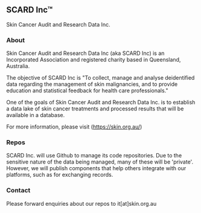 ## SCARD Inc™

Skin Cancer Audit and Research Data Inc.

### About

Skin Cancer Audit and Research Data Inc (aka SCARD Inc) is an Incorporated Association and registered charity based in Queensland, Australia.

The objective of SCARD Inc is "To collect, manage and analyse deidentified data regarding the management of skin malignancies, and to provide education and statistical feedback for health care professionals."

One of the goals of Skin Cancer Audit and Research Data Inc. is to establish a data lake of skin cancer treatments and processed results that will be available in a database. 

For more information, please visit (https://skin.org.au/)

### Repos

SCARD Inc. will use Github to manage its code repositories. Due to the sensitive nature of the data being managed, many of these will be 'private'. However, we will publish components that help others integrate with our platforms, such as for exchanging records.

### Contact

Please forward enquiries about our repos to it[at]skin.org.au
